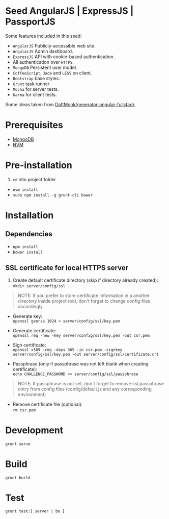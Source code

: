 Seed AngularJS | ExpressJS | PassportJS
=============================

Some features included in this seed:
* `AngularJS` Publicly-accessible web site.
* `AngularJS` Admin dashboard.
* `ExpressJS` API with cookie-based authentication.
* All authentication over `HTTPS`.
* `MongoDB` Persistent user model.
* `CoffeeScript`, `Jade` and `LESS` on client.
* `Bootstrap` base styles.
* `Grunt` task runner
* `Mocha` for server tests.
* `Karma` for client tests.

Some ideas taken from [DaftMonk/generator-angular-fullstack](https://github.com/DaftMonk/generator-angular-fullstack)

# Prerequisites
* [MongoDB](http://www.mongodb.org/)
* [NVM](https://github.com/creationix/nvm)

# Pre-installation
1. `cd` into project folder
* `nvm install`
* `sudo npm install -g grunt-cli bower`

# Installation
## Dependencies
* `npm install`
* `bower install`

## SSL certificate for local HTTPS server
1. Create default certificate directory (skip if directory already created):<br />
  `mkdir server/config/ssl`
> NOTE: If you prefer to store certificate information in a another directory inside project root, don't forget to change config files accordingly.

* Generate key:<br/>
  `openssl genrsa 1024 > server/config/ssl/key.pem`

* Generate certificate:<br/>
  `openssl req -new -key server/config/ssl/key.pem -out csr.pem`

* Sign certificate:<br/>
  `openssl x509 -req -days 365 -in csr.pem -signkey server/config/ssl/key.pem -out server/config/ssl/certificate.crt`

* Passphrase (only if passphrase was not left blank when creating certificate):<br/>
  `echo CHALLENGE_PASSWORD >> server/config/ssl/passphrase`
> NOTE: If passphrase is not set, don't forget to remove ssl.passphrase entry from config files (config/default.js and any corresponding environment)

* Remove certificate file (optional):<br/>
  `rm csr.pem`

# Development
`grunt serve`

# Build
`grunt build`

# Test
`grunt test:[ server | bo ]`
